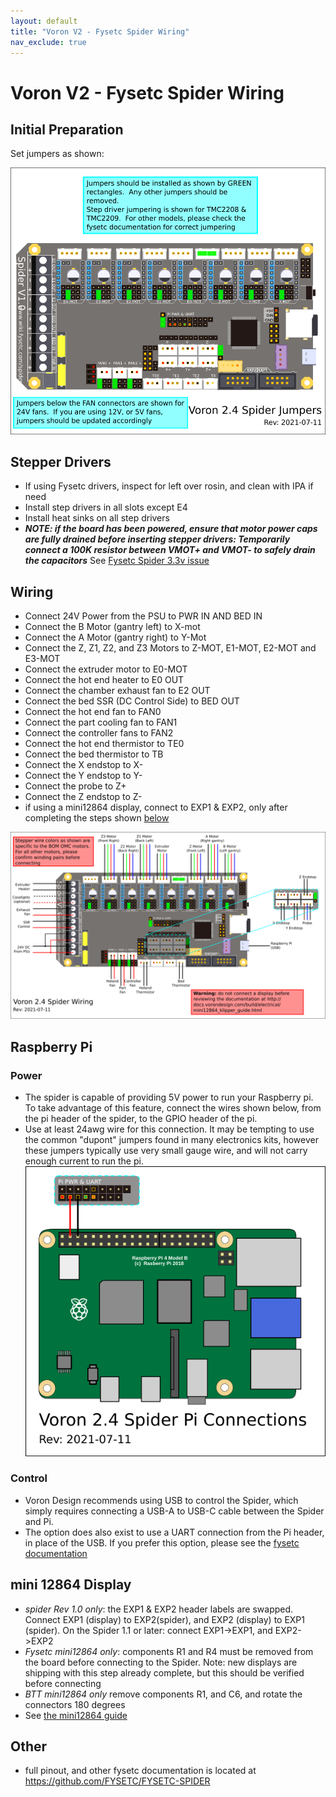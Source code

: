 ```yaml
---
layout: default
title: "Voron V2 - Fysetc Spider Wiring"
nav_exclude: true
---
```


# Voron V2 - Fysetc Spider Wiring

## Initial Preparation

Set jumpers as shown:

![](./images/v2_spider_jumpering.png)

## Stepper Drivers
* If using Fysetc drivers, inspect for left over rosin, and clean with IPA if need
* Install step drivers in all slots except E4
* Install heat sinks on all step drivers
* _**NOTE: if the board has been powered, ensure that motor power caps are fully drained before inserting stepper drivers: Temporarily connect a 100K resistor between VMOT+ and VMOT- to safely drain the capacitors**_ See [Fysetc Spider 3.3v issue](https://github.com/FYSETC/FYSETC-SPIDER/blob/main/Spider%203.3v%20issue.md)

## Wiring

* Connect 24V Power from the PSU to PWR IN AND BED IN 
* Connect the B Motor (gantry left) to X-mot
* Connect the A Motor (gantry right) to Y-Mot
* Connect the Z, Z1, Z2, and Z3 Motors to Z-MOT, E1-MOT, E2-MOT and E3-MOT
* Connect the extruder motor to E0-MOT
* Connect the hot end heater to E0 OUT
* Connect the chamber exhaust fan to  E2 OUT
* Connect the bed SSR (DC Control Side) to BED OUT
* Connect the hot end fan to FAN0
* Connect the part cooling fan to FAN1
* Connect the controller fans to FAN2
* Connect the hot end thermistor to TE0
* Connect the bed thermistor to TB
* Connect the X endstop to X-
* Connect the Y endstop to Y-
* Connect the probe to Z+
* Connect the Z endstop to Z-
* if using a mini12864 display, connect to EXP1 & EXP2, only after completing the steps shown [below](#mini-12864-Display)

![](./images/v2_spider_wiring.png)

## Raspberry Pi

### Power 
 * The spider is capable of providing 5V power to run your Raspberry pi.  To take advantage of this feature, connect the wires shown below, from the pi header of the spider, to the GPIO header of the pi.
 * Use at least 24awg wire for this connection.  It may be tempting to use the common "dupont" jumpers found in many electronics kits, however these jumpers typically use very small gauge wire, and will not carry enough current to run the pi.
![](./images/v2_spider_pi.png)

### Control
 * Voron Design recommends using USB to control the Spider, which simply requires connecting a USB-A to USB-C cable between the Spider and Pi. 
 * The option does also exist to use a UART connection from the Pi header, in place of the USB.  If you prefer this option, please see the [fysetc documentation](https://github.com/FYSETC/FYSETC-SPIDER/blob/main/firmware/Klipper/Switch%20RPI%20hardware%20uart.md)
 
## mini 12864 Display

* *spider Rev 1.0 only*: the EXP1 & EXP2 header labels are swapped. Connect  EXP1 (display) to EXP2(spider), and EXP2 (display) to EXP1 (spider).  On the Spider 1.1 or later: connect EXP1->EXP1, and EXP2->EXP2
* *Fysetc mini12864 only*:  components R1 and R4 must be removed from the board before connecting to the Spider.  Note: new displays are shipping with this step already complete, but this should be verified before connecting
* *BTT mini12864 only* remove components R1, and C6, and rotate the connectors 180 degrees
* See [the mini12864 guide](./mini12864_klipper_guide.md)

## Other
* full pinout, and other fysetc documentation is located at https://github.com/FYSETC/FYSETC-SPIDER

